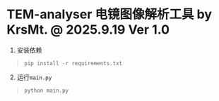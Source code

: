 # TEM-analyser 电镜图像解析工具 by KrsMt. @ 2025.9.19 Ver 1.0

1. 安装依赖

> `pip install -r requirements.txt`

2. 运行`main.py`

> `python main.py`
